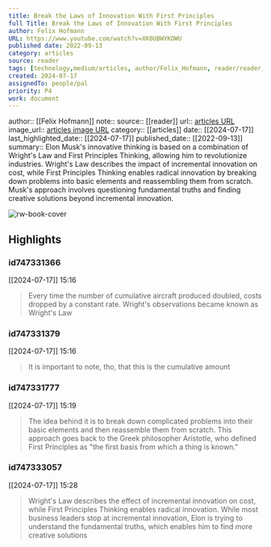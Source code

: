 ```yaml
---
title: Break the Laws of Innovation With First Principles
full Title: Break the Laws of Innovation With First Principles
author: Felix Hofmann
URL: https://www.youtube.com/watch?v=XK0UBWYKOWU
published date: 2022-09-13
category: articles
source: reader
tags: [technology,medium/articles, author/Felix_Hofmann, reader/reader, date/2024-07-17, area/reader]
created: 2024-07-17
assignedTo: people/pal
priority: P4
work: document
---
```

author:: [[Felix Hofmann]]
note:: 
source:: [[reader]]
url:: [articles URL](https://www.youtube.com/watch?v=XK0UBWYKOWU)
image_url:: [articles image URL](https://i.ytimg.com/vi/XK0UBWYKOWU/maxresdefault.jpg)
category:: [[articles]]
date:: [[2024-07-17]]
last_highlighted_date:: [[2024-07-17]]
published_date:: [[2022-09-13]]
summary:: Elon Musk's innovative thinking is based on a combination of Wright's Law and First Principles Thinking, allowing him to revolutionize industries. Wright's Law describes the impact of incremental innovation on cost, while First Principles Thinking enables radical innovation by breaking down problems into basic elements and reassembling them from scratch. Musk's approach involves questioning fundamental truths and finding creative solutions beyond incremental innovation.


![rw-book-cover](https://i.ytimg.com/vi/XK0UBWYKOWU/maxresdefault.jpg)

## Highlights
### id747331366
[[2024-07-17]] 15:16
> Every time the number of cumulative aircraft produced doubled, costs dropped by a constant rate.
> Wright's observations became known as Wright's Law


### id747331379
[[2024-07-17]] 15:16
> It is important to note, tho, that this is the cumulative amount


### id747331777
[[2024-07-17]] 15:19
> The idea behind it is to break down complicated problems into their basic elements and then reassemble them from scratch. This approach goes back to the Greek philosopher Aristotle, who defined First Principles as "the first basis from which a thing is known."


### id747333057
[[2024-07-17]] 15:28
> Wright's Law describes the effect of incremental innovation on cost, while First Principles Thinking enables radical innovation. While most business leaders stop at incremental innovation, Elon is trying to understand the fundamental truths, which enables him to find more creative solutions


